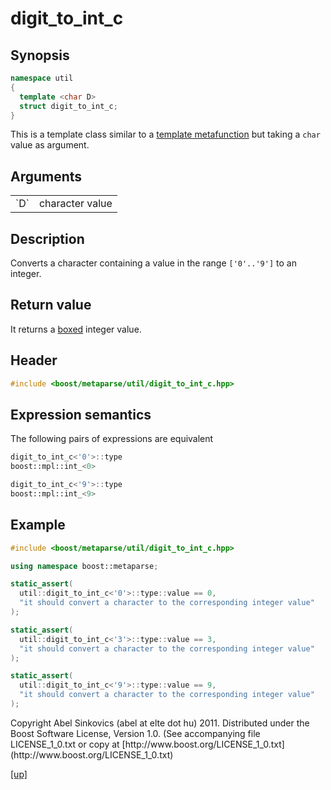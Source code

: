 # digit_to_int_c

## Synopsis

```cpp
namespace util
{
  template <char D>
  struct digit_to_int_c;
}
```

This is a template class similar to a [template metafunction](metafunction.html)
but taking a `char` value as argument.

## Arguments

<table cellpadding='0' cellspacing='0'>
  <tr>
    <td>`D`</td>
    <td>character value</td>
  </tr>
</table>

## Description

Converts a character containing a value in the range `['0'..'9']` to an integer.

## Return value

It returns a [boxed](boxed_value.html) integer value.

## Header

```cpp
#include <boost/metaparse/util/digit_to_int_c.hpp>
```

## Expression semantics

The following pairs of expressions are equivalent

```cpp
digit_to_int_c<'0'>::type
boost::mpl::int_<0>

digit_to_int_c<'9'>::type
boost::mpl::int_<9>
```

## Example

```cpp
#include <boost/metaparse/util/digit_to_int_c.hpp>

using namespace boost::metaparse;

static_assert(
  util::digit_to_int_c<'0'>::type::value == 0,
  "it should convert a character to the corresponding integer value"
);

static_assert(
  util::digit_to_int_c<'3'>::type::value == 3,
  "it should convert a character to the corresponding integer value"
);

static_assert(
  util::digit_to_int_c<'9'>::type::value == 9,
  "it should convert a character to the corresponding integer value"
);
```

<p class="copyright">
Copyright Abel Sinkovics (abel at elte dot hu) 2011.
Distributed under the Boost Software License, Version 1.0.
(See accompanying file LICENSE_1_0.txt or copy at
[http://www.boost.org/LICENSE_1_0.txt](http://www.boost.org/LICENSE_1_0.txt)
</p>

[[up]](reference.html)

